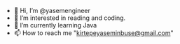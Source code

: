 - 👋 Hi, I’m @yasemengineer
- 👀 I’m interested in reading and coding.
- 🌱 I’m currently learning Java
- 📫 How to reach me "kirtepeyaseminbuse@gmail.com"
